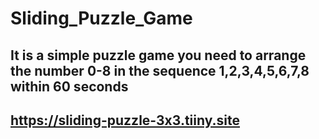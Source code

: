 # Sliding_Puzzle_Game

## It is a simple puzzle game you need to arrange the number 0-8 in the sequence 1,2,3,4,5,6,7,8 within 60 seconds
## https://sliding-puzzle-3x3.tiiny.site
